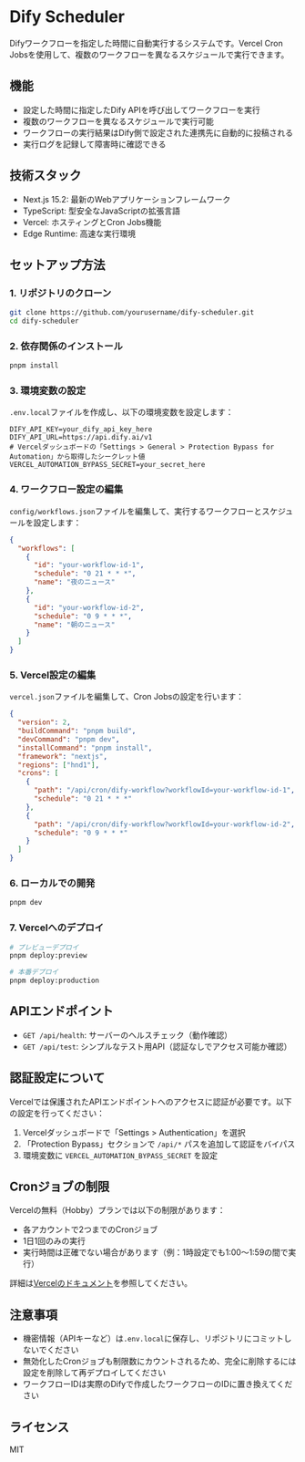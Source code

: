 # Dify Scheduler

Difyワークフローを指定した時間に自動実行するシステムです。Vercel Cron Jobsを使用して、複数のワークフローを異なるスケジュールで実行できます。

## 機能

- 設定した時間に指定したDify APIを呼び出してワークフローを実行
- 複数のワークフローを異なるスケジュールで実行可能
- ワークフローの実行結果はDify側で設定された連携先に自動的に投稿される
- 実行ログを記録して障害時に確認できる

## 技術スタック

- Next.js 15.2: 最新のWebアプリケーションフレームワーク
- TypeScript: 型安全なJavaScriptの拡張言語
- Vercel: ホスティングとCron Jobs機能
- Edge Runtime: 高速な実行環境

## セットアップ方法

### 1. リポジトリのクローン

```bash
git clone https://github.com/yourusername/dify-scheduler.git
cd dify-scheduler
```

### 2. 依存関係のインストール

```bash
pnpm install
```

### 3. 環境変数の設定

`.env.local`ファイルを作成し、以下の環境変数を設定します：

```
DIFY_API_KEY=your_dify_api_key_here
DIFY_API_URL=https://api.dify.ai/v1
# Vercelダッシュボードの「Settings > General > Protection Bypass for Automation」から取得したシークレット値
VERCEL_AUTOMATION_BYPASS_SECRET=your_secret_here
```

### 4. ワークフロー設定の編集

`config/workflows.json`ファイルを編集して、実行するワークフローとスケジュールを設定します：

```json
{
  "workflows": [
    {
      "id": "your-workflow-id-1",
      "schedule": "0 21 * * *",
      "name": "夜のニュース"
    },
    {
      "id": "your-workflow-id-2",
      "schedule": "0 9 * * *",
      "name": "朝のニュース"
    }
  ]
}
```

### 5. Vercel設定の編集

`vercel.json`ファイルを編集して、Cron Jobsの設定を行います：

```json
{
  "version": 2,
  "buildCommand": "pnpm build",
  "devCommand": "pnpm dev",
  "installCommand": "pnpm install",
  "framework": "nextjs",
  "regions": ["hnd1"],
  "crons": [
    {
      "path": "/api/cron/dify-workflow?workflowId=your-workflow-id-1",
      "schedule": "0 21 * * *"
    },
    {
      "path": "/api/cron/dify-workflow?workflowId=your-workflow-id-2",
      "schedule": "0 9 * * *"
    }
  ]
}
```

### 6. ローカルでの開発

```bash
pnpm dev
```

### 7. Vercelへのデプロイ

```bash
# プレビューデプロイ
pnpm deploy:preview

# 本番デプロイ
pnpm deploy:production
```

## APIエンドポイント

- `GET /api/health`: サーバーのヘルスチェック（動作確認）
- `GET /api/test`: シンプルなテスト用API（認証なしでアクセス可能か確認）

## 認証設定について

Vercelでは保護されたAPIエンドポイントへのアクセスに認証が必要です。以下の設定を行ってください：

1. Vercelダッシュボードで「Settings > Authentication」を選択
2. 「Protection Bypass」セクションで `/api/*` パスを追加して認証をバイパス
3. 環境変数に `VERCEL_AUTOMATION_BYPASS_SECRET` を設定

## Cronジョブの制限

Vercelの無料（Hobby）プランでは以下の制限があります：

- 各アカウントで2つまでのCronジョブ
- 1日1回のみの実行
- 実行時間は正確でない場合があります（例：1時設定でも1:00〜1:59の間で実行）

詳細は[Vercelのドキュメント](https://vercel.com/docs/cron-jobs/usage-and-pricing)を参照してください。

## 注意事項

- 機密情報（APIキーなど）は`.env.local`に保存し、リポジトリにコミットしないでください
- 無効化したCronジョブも制限数にカウントされるため、完全に削除するには設定を削除して再デプロイしてください
- ワークフローIDは実際のDifyで作成したワークフローのIDに置き換えてください

## ライセンス

MIT 